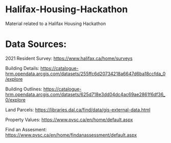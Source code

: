 # Halifax-Housing-Hackathon
Material related to a Halifax Housing Hackathon


# Data Sources:

2021 Resident Survey:
https://www.halifax.ca/home/surveys

Building Details:
https://catalogue-hrm.opendata.arcgis.com/datasets/255ffc6d20734218a6647d6ba18ccfda_0/explore

Building Outlines:
https://catalogue-hrm.opendata.arcgis.com/datasets/625d718e3dd04dc4ac69ae2861f6df36_0/explore

Land Parcels:
https://libraries.dal.ca/find/data/gis-external-data.html

Property Values:
https://www.pvsc.ca/en/home/default.aspx

Find an Assesment:
https://www.pvsc.ca/en/home/findanassessment/default.aspx
